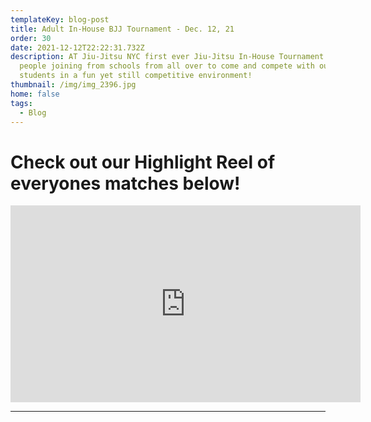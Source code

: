 ```yaml
---
templateKey: blog-post
title: Adult In-House BJJ Tournament - Dec. 12, 21
order: 30
date: 2021-12-12T22:22:31.732Z
description: AT Jiu-Jitsu NYC first ever Jiu-Jitsu In-House Tournament. With
  people joining from schools from all over to come and compete with our
  students in a fun yet still competitive environment!
thumbnail: /img/img_2396.jpg
home: false
tags:
  - Blog
---
```

# Check out our Highlight Reel of everyones matches below!

<iframe width="560" height="315" src="https://www.youtube.com/embed/yKzfq2AnD1g" title="YouTube video player" frameborder="0" allow="accelerometer; autoplay; clipboard-write; encrypted-media; gyroscope; picture-in-picture" allowfullscreen></iframe>

- - -
